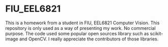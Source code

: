 # FIU_EEL6821
This is a homework from a student in FIU, EEL6821 Computer Vision. 
This repository is only used as a way of presenting my work. No commercial purpose. 
The code used some popular open sources library such as scikit-image and OpenCV. I really appreciate the contributors of those libraries.
